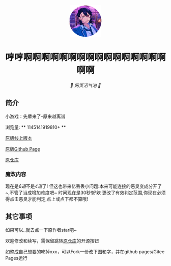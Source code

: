 <p align="center">
  <a href="https://xingye.me/game/eatkano"><img src="https://github.com/arcxingye/EatKano/blob/main/static/image/ClickBefore.png?raw=true" width="100" height="100" alt="EatKano"></a>
</p>
<div align="center">

# 哼哼啊啊啊啊啊啊啊啊啊啊啊啊啊啊啊啊啊啊

_🦌 网页沼气池 🥛_

</div>


## 简介

小游戏：先辈来了-原来越离谱

浏览量: ** 1145141919810+ **

[原版线上版本](https://xingye.me/game/eatkano/index.php)

[原版Github Page](https://arcxingye.github.io/EatKano/index.html)

[原仓库](https://github.com/arcxingye/EatKano)

### 魔改内容

现在是*6道*不是*4道*了!
但这也带来亿丢丢小问题:本来可能连接的恶臭变成分开了~,不管了当成增加难度吧~
时间现在是30秒!好欸
更改了有效判定范围,你现在必须得点击恶臭才能判定,点上或点下都不算哦!

## 其它事项

如果可以..就去点一下原作者star吧~

欢迎修改和续写，需保留跳转[原仓库](https://github.com/arcxingye/EatKano)的开源按钮

如整成自己想要的吃掉xxx，可以Fork一份改下图和字，并在github pages/Gitee Pages运行
